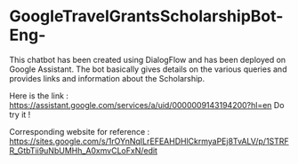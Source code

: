 # GoogleTravelGrantsScholarshipBot-Eng-

This chatbot has been created using DialogFlow and has been deployed on Google Assistant. The bot basically gives details on the various queries and provides links and information about the Scholarship.

Here is the link : https://assistant.google.com/services/a/uid/0000009143194200?hl=en
Do try it !

Corresponding website for reference : https://sites.google.com/s/1rOYnNqILrEFEAHDHlCkrmyaPEj8TvALV/p/1STRFR_GtbTii9uNbUMHh_A0xmvCLoFxN/edit
